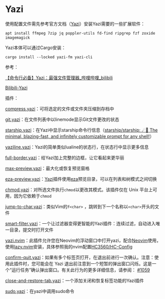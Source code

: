 # Yazi

使用配置文件需先参考官方文档（[Yazi](https://yazi-rs.github.io/)）安装Yazi需要的一些扩展软件：

```shell
apt install ffmpeg 7zip jq poppler-utils fd-find ripgrep fzf zoxide imagemagick
```

Yazi本体可以通过Cargo安装：

```shell
cargo install --locked yazi-fm yazi-cli
```

参考：

[【命令行必备】Yazi：最强文件管理器\_哔哩哔哩\_bilibili](https://www.bilibili.com/video/BV1yRkCYVEUT/)

[Bilibili-Yazi](https://instaboard.app/b/UYDDqLRsB)

插件：

[compress.yazi](https://github.com/KKV9/compress.yazi)：可将选定的文件或文件夹压缩到存档中

[git.yazi](https://github.com/yazi-rs/plugins/tree/main/git.yazi)：在文件列表中以linemode显示Git文件更改的状态

[starship.yazi](https://github.com/Rolv-Apneseth/starship.yazi)：在Yazi中显示starship命令行信息（[starship/starship: ☄🌌️ The minimal, blazing-fast, and infinitely customizable prompt for any shell!](https://github.com/starship/starship)）

[yaziline.yazi](https://github.com/llanosrocas/yaziline.yazi)：Yazi的简单类似lualine的状态行，在状态行中显示更多信息

[full-border.yazi](https://github.com/yazi-rs/plugins/tree/main/full-border.yazi)：给Yazi加上完整的边框，让它看起来更华丽

[max-preview.yazi](https://github.com/yazi-rs/plugins/tree/main/max-preview.yazi)：最大化或恢复预览窗格

[eza-preview.yazi](https://github.com/ahkohd/eza-preview.yazi)：[Yazi](https://github.com/sxyazi/yazi)插件使用[eza](https://github.com/eza-community/eza)预览目录，可以在列表和树模式之间切换

[chmod.yazi](https://github.com/yazi-rs/plugins/tree/main/chmod.yazi)：对所选文件执行`chmod`以更改其模式。该插件仅在 Unix 平台上可用，因为它依赖于`chmod`

[jump-to-char.yazi](https://github.com/yazi-rs/plugins/tree/main/jump-to-char.yazi)：类似Vim的`f<char>` ，跳转到下一个名称以`<char>`开头的文件

[smart-filter.yazi](https://github.com/yazi-rs/plugins/tree/main/smart-filter.yazi)：一个让过滤器变得更智能的Yazi插件：连续过滤，自动进入唯一目录，提交时打开文件

[yazi.nvim](https://github.com/mikavilpas/yazi.nvim)：此插件允许您在Neovim的浮动窗口中打开yazi，配合[Neovim](https://neovim.io/)使用，使用[lazy.nvim](https://lazy.folke.io/)安装，具体参照我的nvim配置[HC3560/HC-Config](https://github.com/HC3560/HC-Config)

[confirm-quit.yazi](https://yazi-rs.github.io/docs/tips#confirm-quit)：如果有多个标签页打开，在退出前进行一次确认。注意：使用此插件时，您可能会在 Yazi 退出前注意到一个短暂的弹出窗口闪烁。这是一个“运行任务”确认弹出窗口。有关此行为的更多详细信息，请参阅： [#1059](https://github.com/sxyazi/yazi/issues/1059)

[close-and-restore-tab.yazi](https://github.com/MasouShizuka/close-and-restore-tab.yazi)：一个添加关闭和恢复标签功能的Yazi插件

[sudo.yazi](https://github.com/TD-Sky/sudo.yazi)：在yazi中调用sudo命令
